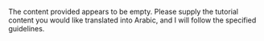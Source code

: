 The content provided appears to be empty. Please supply the tutorial content you would like translated into Arabic, and I will follow the specified guidelines.